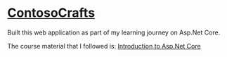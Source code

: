 # [ContosoCrafts](https://contosocraftswebsitebysaira.azurewebsites.net/)

Built this web application as part of my learning journey on Asp.Net Core. 

The course material that I followed is: [Introduction to Asp.Net Core](https://www.linkedin.com/learning-login/share?forceAccount=false&redirect=https%3A%2F%2Fwww.linkedin.com%2Flearning%2Fintroducing-asp-dot-net-core%3Ftrk%3Dshare_ent_url%26shareId%3DZ66UqNYAQSS9HyDwiNYTKA%253D%253D)
